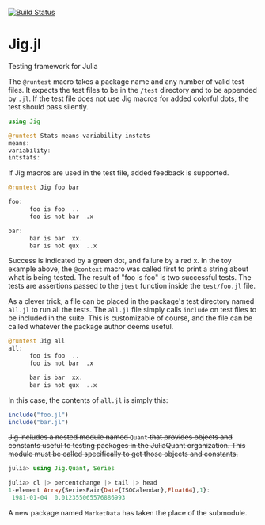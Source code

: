 [![Build Status](https://travis-ci.org/milktrader/Jig.jl.png)](https://travis-ci.org/milktrader/Jig.jl)

Jig.jl
======

Testing framework for Julia

The `@runtest` macro takes a package name and any number of valid test files. It expects the 
test files to be in the `/test` directory and to be appended by `.jl`. If the test file does
not use Jig macros for added colorful dots, the test should pass silently.

````julia
using Jig

@runtest Stats means variability instats
means:
variability:
intstats:
````

If Jig macros are used in the test file, added feedback is supported.

````julia
@runtest Jig foo bar

foo:
      foo is foo  ..
      foo is not bar  .x

bar:
      bar is bar  xx.
      bar is not qux  ..x
````
Success is indicated by a green dot, and failure by a red x. In the toy example above, the
`@context` macro was called first to print a string about what is being tested. The result
of "foo is foo" is two successful tests. The tests are assertions passed to the `jtest` function 
inside the `test/foo.jl` file. 

As a clever trick, a file can be placed in the package's test directory named `all.jl` to run all the 
tests. The `all.jl` file simply calls `include` on test files to be included in the suite. This is
customizable of course, and the file can be called whatever the package author deems useful.

````julia
@runtest Jig all
all:
      foo is foo  ..
      foo is not bar  .x

      bar is bar  xx.
      bar is not qux  ..x
````

In this case, the contents of `all.jl` is simply this:

````julia
include("foo.jl")
include("bar.jl")
````

~~Jig includes a nested module named `Quant` that provides objects and constants useful to testing packages
in the JuliaQuant organization. This module must be called specifically to get those objects and constants.~~

````julia
julia> using Jig.Quant, Series

julia> cl |> percentchange |> tail |> head
1-element Array{SeriesPair{Date{ISOCalendar},Float64},1}:
 1981-01-04  0.012355065576886993
````

A new package named `MarketData` has taken the place of the submodule.

